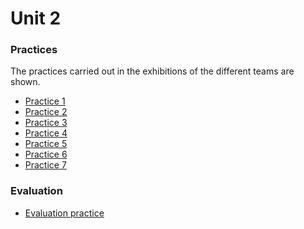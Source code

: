 # Unit 2
  
### Practices
The practices carried out in the exhibitions of the different teams are shown.
- [Practice 1]
- [Practice 2]
- [Practice 3]
- [Practice 4]
- [Practice 5]
- [Practice 6]
- [Practice 7]

### Evaluation
- [Evaluation practice]

[Practice 1]:https://github.com/rafaelsanchezbaez/Big_Data/blob/unit_2/practices/practice_1/practice_1.md
[Practice 2]:https://github.com/rafaelsanchezbaez/Big_Data/blob/unit_2/practices/practice_2/practice_2.md
[Practice 3]:https://github.com/rafaelsanchezbaez/Big_Data/blob/unit_2/practices/practice_3/practice_3.md
[Practice 4]:https://github.com/rafaelsanchezbaez/Big_Data/blob/unit_2/practices/practice_4/practice_4.md
[Practice 5]:https://github.com/rafaelsanchezbaez/Big_Data/blob/unit_2/practices/practice_5/practice_5.md
[Practice 6]:https://github.com/rafaelsanchezbaez/Big_Data/blob/unit_2/practices/practice_6/practice_6.md
[Practice 7]:https://github.com/rafaelsanchezbaez/Big_Data/blob/unit_2/practices/practice_7/practice_7.md
[Evaluation practice]:https://github.com/rafaelsanchezbaez/Big_Data/blob/unit_2/evaluation/evaluation_practice/evaluation_practice.md


